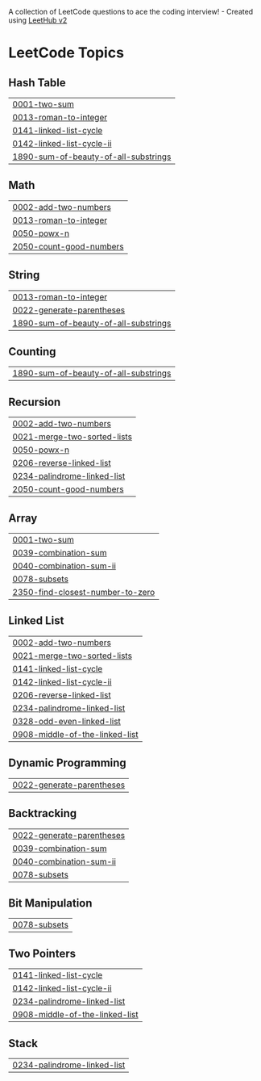 A collection of LeetCode questions to ace the coding interview! - Created using [LeetHub v2](https://github.com/arunbhardwaj/LeetHub-2.0)
<!---LeetCode Topics Start-->
# LeetCode Topics
## Hash Table
|  |
| ------- |
| [0001-two-sum](https://github.com/kpvishnu10987/Leetcode/tree/master/0001-two-sum) |
| [0013-roman-to-integer](https://github.com/kpvishnu10987/Leetcode/tree/master/0013-roman-to-integer) |
| [0141-linked-list-cycle](https://github.com/kpvishnu10987/Leetcode/tree/master/0141-linked-list-cycle) |
| [0142-linked-list-cycle-ii](https://github.com/kpvishnu10987/Leetcode/tree/master/0142-linked-list-cycle-ii) |
| [1890-sum-of-beauty-of-all-substrings](https://github.com/kpvishnu10987/Leetcode/tree/master/1890-sum-of-beauty-of-all-substrings) |
## Math
|  |
| ------- |
| [0002-add-two-numbers](https://github.com/kpvishnu10987/Leetcode/tree/master/0002-add-two-numbers) |
| [0013-roman-to-integer](https://github.com/kpvishnu10987/Leetcode/tree/master/0013-roman-to-integer) |
| [0050-powx-n](https://github.com/kpvishnu10987/Leetcode/tree/master/0050-powx-n) |
| [2050-count-good-numbers](https://github.com/kpvishnu10987/Leetcode/tree/master/2050-count-good-numbers) |
## String
|  |
| ------- |
| [0013-roman-to-integer](https://github.com/kpvishnu10987/Leetcode/tree/master/0013-roman-to-integer) |
| [0022-generate-parentheses](https://github.com/kpvishnu10987/Leetcode/tree/master/0022-generate-parentheses) |
| [1890-sum-of-beauty-of-all-substrings](https://github.com/kpvishnu10987/Leetcode/tree/master/1890-sum-of-beauty-of-all-substrings) |
## Counting
|  |
| ------- |
| [1890-sum-of-beauty-of-all-substrings](https://github.com/kpvishnu10987/Leetcode/tree/master/1890-sum-of-beauty-of-all-substrings) |
## Recursion
|  |
| ------- |
| [0002-add-two-numbers](https://github.com/kpvishnu10987/Leetcode/tree/master/0002-add-two-numbers) |
| [0021-merge-two-sorted-lists](https://github.com/kpvishnu10987/Leetcode/tree/master/0021-merge-two-sorted-lists) |
| [0050-powx-n](https://github.com/kpvishnu10987/Leetcode/tree/master/0050-powx-n) |
| [0206-reverse-linked-list](https://github.com/kpvishnu10987/Leetcode/tree/master/0206-reverse-linked-list) |
| [0234-palindrome-linked-list](https://github.com/kpvishnu10987/Leetcode/tree/master/0234-palindrome-linked-list) |
| [2050-count-good-numbers](https://github.com/kpvishnu10987/Leetcode/tree/master/2050-count-good-numbers) |
## Array
|  |
| ------- |
| [0001-two-sum](https://github.com/kpvishnu10987/Leetcode/tree/master/0001-two-sum) |
| [0039-combination-sum](https://github.com/kpvishnu10987/Leetcode/tree/master/0039-combination-sum) |
| [0040-combination-sum-ii](https://github.com/kpvishnu10987/Leetcode/tree/master/0040-combination-sum-ii) |
| [0078-subsets](https://github.com/kpvishnu10987/Leetcode/tree/master/0078-subsets) |
| [2350-find-closest-number-to-zero](https://github.com/kpvishnu10987/Leetcode/tree/master/2350-find-closest-number-to-zero) |
## Linked List
|  |
| ------- |
| [0002-add-two-numbers](https://github.com/kpvishnu10987/Leetcode/tree/master/0002-add-two-numbers) |
| [0021-merge-two-sorted-lists](https://github.com/kpvishnu10987/Leetcode/tree/master/0021-merge-two-sorted-lists) |
| [0141-linked-list-cycle](https://github.com/kpvishnu10987/Leetcode/tree/master/0141-linked-list-cycle) |
| [0142-linked-list-cycle-ii](https://github.com/kpvishnu10987/Leetcode/tree/master/0142-linked-list-cycle-ii) |
| [0206-reverse-linked-list](https://github.com/kpvishnu10987/Leetcode/tree/master/0206-reverse-linked-list) |
| [0234-palindrome-linked-list](https://github.com/kpvishnu10987/Leetcode/tree/master/0234-palindrome-linked-list) |
| [0328-odd-even-linked-list](https://github.com/kpvishnu10987/Leetcode/tree/master/0328-odd-even-linked-list) |
| [0908-middle-of-the-linked-list](https://github.com/kpvishnu10987/Leetcode/tree/master/0908-middle-of-the-linked-list) |
## Dynamic Programming
|  |
| ------- |
| [0022-generate-parentheses](https://github.com/kpvishnu10987/Leetcode/tree/master/0022-generate-parentheses) |
## Backtracking
|  |
| ------- |
| [0022-generate-parentheses](https://github.com/kpvishnu10987/Leetcode/tree/master/0022-generate-parentheses) |
| [0039-combination-sum](https://github.com/kpvishnu10987/Leetcode/tree/master/0039-combination-sum) |
| [0040-combination-sum-ii](https://github.com/kpvishnu10987/Leetcode/tree/master/0040-combination-sum-ii) |
| [0078-subsets](https://github.com/kpvishnu10987/Leetcode/tree/master/0078-subsets) |
## Bit Manipulation
|  |
| ------- |
| [0078-subsets](https://github.com/kpvishnu10987/Leetcode/tree/master/0078-subsets) |
## Two Pointers
|  |
| ------- |
| [0141-linked-list-cycle](https://github.com/kpvishnu10987/Leetcode/tree/master/0141-linked-list-cycle) |
| [0142-linked-list-cycle-ii](https://github.com/kpvishnu10987/Leetcode/tree/master/0142-linked-list-cycle-ii) |
| [0234-palindrome-linked-list](https://github.com/kpvishnu10987/Leetcode/tree/master/0234-palindrome-linked-list) |
| [0908-middle-of-the-linked-list](https://github.com/kpvishnu10987/Leetcode/tree/master/0908-middle-of-the-linked-list) |
## Stack
|  |
| ------- |
| [0234-palindrome-linked-list](https://github.com/kpvishnu10987/Leetcode/tree/master/0234-palindrome-linked-list) |
<!---LeetCode Topics End-->